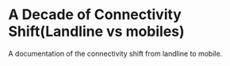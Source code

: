 #  A Decade of Connectivity Shift(Landline vs mobiles)
A documentation of the connectivity shift from landline to mobile.
